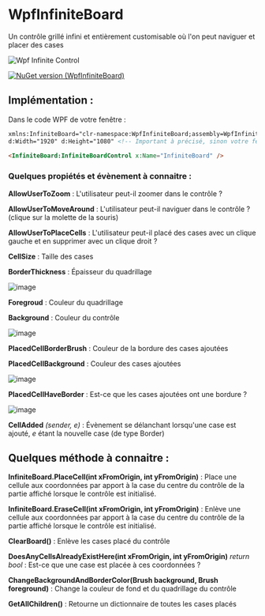 
# WpfInfiniteBoard
Un contrôle grillé infini et entièrement customisable où l'on peut naviguer et placer des cases


![Wpf Infinite Control](https://user-images.githubusercontent.com/56195432/198040384-bff2c962-032e-438d-868c-1093512b2ef4.gif)


[![NuGet version (WpfInfiniteBoard)](https://img.shields.io/nuget/v/WpfInfiniteBoard.svg?style=flat-square)](https://www.nuget.org/packages/WpfInfiniteBoard)

## Implémentation :

Dans le code WPF de votre fenêtre :

```html
xmlns:InfiniteBoard="clr-namespace:WpfInfiniteBoard;assembly=WpfInfiniteBoard"
d:Width="1920" d:Height="1080" <!-- Important à précisé, sinon votre fenêtre fera une taille immense dans le designer --> 
 
<InfiniteBoard:InfiniteBoardControl x:Name="InfiniteBoard" />
```

### Quelques propiétés et évènement à connaitre :

**AllowUserToZoom** : L'utilisateur peut-il zoomer dans le contrôle ?

**AllowUserToMoveAround** : L'utilisateur peut-il naviguer dans le contrôle ? (clique sur la molette de la souris)

**AllowUserToPlaceCells** : L'utilisateur peut-il placé des cases avec un clique gauche et en supprimer avec un clique droit ?

**CellSize** : Taille des cases


**BorderThickness** : Épaisseur du quadrillage

![image](https://user-images.githubusercontent.com/56195432/197851905-632dd44c-0468-467a-995c-29fa244120e5.png)


**Foregroud** : Couleur du quadrillage

**Background** : Couleur du contrôle

![image](https://user-images.githubusercontent.com/56195432/197851064-cff248cb-b76d-4297-afae-dbcae3192753.png)


**PlacedCellBorderBrush** : Couleur de la bordure des cases ajoutées 

**PlacedCellBackground** : Couleur des cases ajoutées

![image](https://user-images.githubusercontent.com/56195432/197851203-4aeb1647-1e24-46a4-ad2f-b8de5b5ab0a2.png)


**PlacedCellHaveBorder** : Est-ce que les cases ajoutées ont une bordure ?

![image](https://user-images.githubusercontent.com/56195432/197851455-c1d78a4c-801a-456a-9fa8-94726312ebea.png)


**CellAdded** *(sender, e)* : Évènement se délanchant lorsqu'une case est ajouté, *e* étant la nouvelle case (de type Border)


## Quelques méthode à connaitre :


**InfiniteBoard.PlaceCell(int xFromOrigin, int yFromOrigin)** : Place une cellule aux coordonnées par apport à la case du centre du contrôle de la partie affiché lorsque le contrôle est initialisé.


**InfiniteBoard.EraseCell(int xFromOrigin, int yFromOrigin)** : Enlève une cellule aux coordonnées par apport à la case du centre du contrôle de la partie affiché lorsque le contrôle est initialisé.




**ClearBoard()** : Enlève les cases placé du contrôle

**DoesAnyCellsAlreadyExistHere(int xFromOrigin, int yFromOrigin)** *return bool* : Est-ce que une case est placée à ces coordonnées ?

**ChangeBackgroundAndBorderColor(Brush background, Brush foreground)** : Change la couleur de fond et du quadrillage du contrôle

**GetAllChildren()** : Retourne un dictionnaire de toutes les cases placés 
